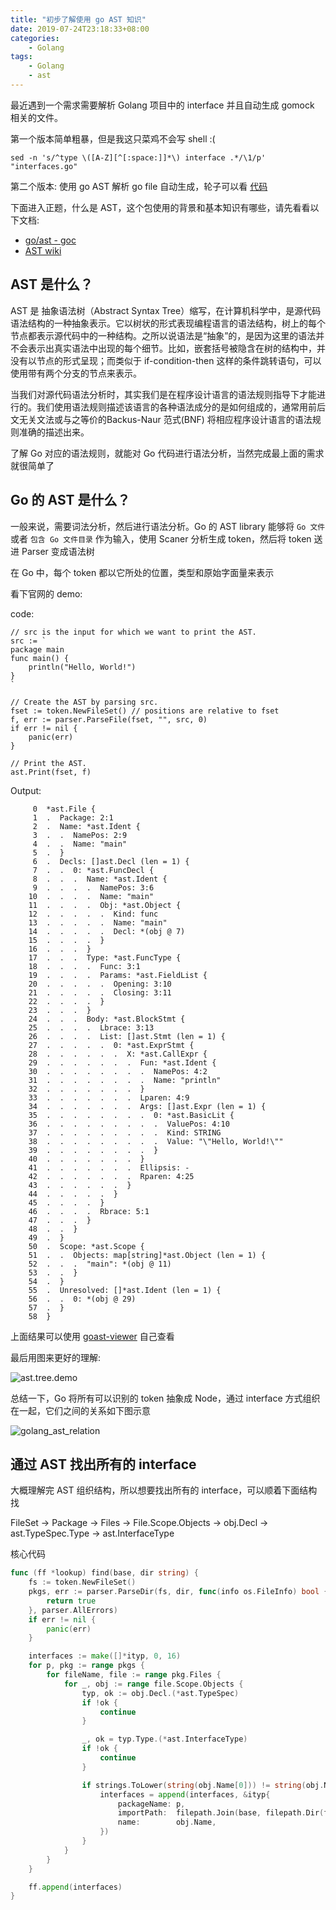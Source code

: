 ```yaml
---
title: "初步了解使用 go AST 知识"
date: 2019-07-24T23:18:33+08:00
categories:
    - Golang
tags: 
    - Golang
    - ast
---
```


最近遇到一个需求需要解析 Golang 项目中的 interface 并且自动生成 gomock 相关的文件。

第一个版本简单粗暴，但是我这只菜鸡不会写 shell :(

```
sed -n 's/^type \([A-Z][^[:space:]]*\) interface .*/\1/p' "interfaces.go"
```

第二个版本: 使用 go AST 解析 go file 自动生成，轮子可以看 [代码](https://github.com/zhaolion/gengo/tree/master/cmd/gomock)

下面进入正题，什么是 AST，这个包使用的背景和基本知识有哪些，请先看看以下文档:

* [go/ast - goc](https://godoc.org/go/ast)
* [AST wiki](https://en.wikipedia.org/wiki/Abstract_syntax_tree)

## AST 是什么？

AST 是 抽象语法树（Abstract Syntax Tree）缩写，在计算机科学中，是源代码语法结构的一种抽象表示。它以树状的形式表现编程语言的语法结构，树上的每个节点都表示源代码中的一种结构。之所以说语法是“抽象”的，是因为这里的语法并不会表示出真实语法中出现的每个细节。比如，嵌套括号被隐含在树的结构中，并没有以节点的形式呈现；而类似于 if-condition-then 这样的条件跳转语句，可以使用带有两个分支的节点来表示。

当我们对源代码语法分析时，其实我们是在程序设计语言的语法规则指导下才能进行的。我们使用语法规则描述该语言的各种语法成分的是如何组成的，通常用前后文无关文法或与之等价的Backus-Naur 范式(BNF) 将相应程序设计语言的语法规则准确的描述出来。

了解 Go 对应的语法规则，就能对 Go 代码进行语法分析，当然完成最上面的需求就很简单了

## Go 的 AST 是什么？
一般来说，需要词法分析，然后进行语法分析。Go 的 AST library 能够将 `Go 文件` 或者 `包含 Go 文件目录` 作为输入，使用 Scaner 分析生成 token，然后将 token 送进 Parser 变成语法树

在 Go 中，每个 token 都以它所处的位置，类型和原始字面量来表示

看下官网的 demo:

code:

```
// src is the input for which we want to print the AST.
src := `
package main
func main() {
	println("Hello, World!")
}
`

// Create the AST by parsing src.
fset := token.NewFileSet() // positions are relative to fset
f, err := parser.ParseFile(fset, "", src, 0)
if err != nil {
    panic(err)
}

// Print the AST.
ast.Print(fset, f)
```

Output:

```
     0  *ast.File {
     1  .  Package: 2:1
     2  .  Name: *ast.Ident {
     3  .  .  NamePos: 2:9
     4  .  .  Name: "main"
     5  .  }
     6  .  Decls: []ast.Decl (len = 1) {
     7  .  .  0: *ast.FuncDecl {
     8  .  .  .  Name: *ast.Ident {
     9  .  .  .  .  NamePos: 3:6
    10  .  .  .  .  Name: "main"
    11  .  .  .  .  Obj: *ast.Object {
    12  .  .  .  .  .  Kind: func
    13  .  .  .  .  .  Name: "main"
    14  .  .  .  .  .  Decl: *(obj @ 7)
    15  .  .  .  .  }
    16  .  .  .  }
    17  .  .  .  Type: *ast.FuncType {
    18  .  .  .  .  Func: 3:1
    19  .  .  .  .  Params: *ast.FieldList {
    20  .  .  .  .  .  Opening: 3:10
    21  .  .  .  .  .  Closing: 3:11
    22  .  .  .  .  }
    23  .  .  .  }
    24  .  .  .  Body: *ast.BlockStmt {
    25  .  .  .  .  Lbrace: 3:13
    26  .  .  .  .  List: []ast.Stmt (len = 1) {
    27  .  .  .  .  .  0: *ast.ExprStmt {
    28  .  .  .  .  .  .  X: *ast.CallExpr {
    29  .  .  .  .  .  .  .  Fun: *ast.Ident {
    30  .  .  .  .  .  .  .  .  NamePos: 4:2
    31  .  .  .  .  .  .  .  .  Name: "println"
    32  .  .  .  .  .  .  .  }
    33  .  .  .  .  .  .  .  Lparen: 4:9
    34  .  .  .  .  .  .  .  Args: []ast.Expr (len = 1) {
    35  .  .  .  .  .  .  .  .  0: *ast.BasicLit {
    36  .  .  .  .  .  .  .  .  .  ValuePos: 4:10
    37  .  .  .  .  .  .  .  .  .  Kind: STRING
    38  .  .  .  .  .  .  .  .  .  Value: "\"Hello, World!\""
    39  .  .  .  .  .  .  .  .  }
    40  .  .  .  .  .  .  .  }
    41  .  .  .  .  .  .  .  Ellipsis: -
    42  .  .  .  .  .  .  .  Rparen: 4:25
    43  .  .  .  .  .  .  }
    44  .  .  .  .  .  }
    45  .  .  .  .  }
    46  .  .  .  .  Rbrace: 5:1
    47  .  .  .  }
    48  .  .  }
    49  .  }
    50  .  Scope: *ast.Scope {
    51  .  .  Objects: map[string]*ast.Object (len = 1) {
    52  .  .  .  "main": *(obj @ 11)
    53  .  .  }
    54  .  }
    55  .  Unresolved: []*ast.Ident (len = 1) {
    56  .  .  0: *(obj @ 29)
    57  .  }
    58  }
```

上面结果可以使用 [goast-viewer](https://yuroyoro.github.io/goast-viewer/index.html) 自己查看

最后用图来更好的理解:

![ast.tree.demo](https://i.imgur.com/C2wPSiL.png)

总结一下，Go 将所有可以识别的 token 抽象成 Node，通过 interface 方式组织在一起，它们之间的关系如下图示意

![golang_ast_relation](https://i.imgur.com/i1a9ojJ.png)

## 通过 AST 找出所有的 interface

大概理解完 AST 组织结构，所以想要找出所有的 interface，可以顺着下面结构找

FileSet -> Package -> Files -> File.Scope.Objects -> obj.Decl -> ast.TypeSpec.Type -> ast.InterfaceType

核心代码

```go
func (ff *lookup) find(base, dir string) {
	fs := token.NewFileSet()
	pkgs, err := parser.ParseDir(fs, dir, func(info os.FileInfo) bool {
		return true
	}, parser.AllErrors)
	if err != nil {
		panic(err)
	}

	interfaces := make([]*ityp, 0, 16)
	for p, pkg := range pkgs {
		for fileName, file := range pkg.Files {
			for _, obj := range file.Scope.Objects {
				typ, ok := obj.Decl.(*ast.TypeSpec)
				if !ok {
					continue
				}

				_, ok = typ.Type.(*ast.InterfaceType)
				if !ok {
					continue
				}

				if strings.ToLower(string(obj.Name[0])) != string(obj.Name[0]) {
					interfaces = append(interfaces, &ityp{
						packageName: p,
						importPath:  filepath.Join(base, filepath.Dir(fileName)),
						name:        obj.Name,
					})
				}
			}
		}
	}

	ff.append(interfaces)
}
```